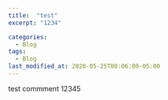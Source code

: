 ```yaml
---
title:  "test"
excerpt: "1234"

categories:
  - Blog
tags:
  - Blog
last_modified_at: 2020-05-25T08:06:00-05:00
---
```


test commment
12345